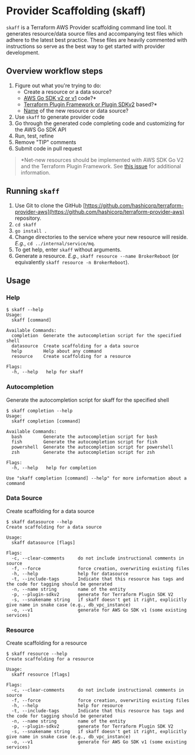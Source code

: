# Provider Scaffolding (skaff)

`skaff` is a Terraform AWS Provider scaffolding command line tool. It generates resource/data source files and accompanying test files which adhere to the latest best practice. These files are heavily commented with instructions so serve as the best way to get started with provider development.

## Overview workflow steps

1. Figure out what you're trying to do:
    * Create a resource or a data source?
    * [AWS Go SDK v2 or v1](aws-go-sdk-versions.md) code?\*
    * [Terraform Plugin Framework or Plugin SDKv2](terraform-plugin-versions.md) based?\*
    * [Name](naming.md) of the new resource or data source?
2. Use `skaff` to generate provider code
3. Go through the generated code completing code and customizing for the AWS Go SDK API
4. Run, test, refine
5. Remove "TIP" comments
6. Submit code in pull request

> \*Net-new resources should be implemented with AWS SDK Go V2 and the Terraform Plugin Framework. See [this issue](https://github.com/hashicorp/terraform-provider-aws/issues/32917) for additional information.

## Running `skaff`

1. Use Git to clone the GitHub [https://github.com/hashicorp/terraform-provider-aws](https://github.com/hashicorp/terraform-provider-aws) repository.
2. `cd skaff`
3. `go install .`
4. Change directories to the service where your new resource will reside. _E.g._, `cd ../internal/service/mq`.
5. To get help, enter `skaff` without arguments.
6. Generate a resource. _E.g._, `skaff resource --name BrokerReboot` (or equivalently `skaff resource -n BrokerReboot`).

## Usage

### Help

```console
$ skaff --help
Usage:
  skaff [command]

Available Commands:
  completion  Generate the autocompletion script for the specified shell
  datasource  Create scaffolding for a data source
  help        Help about any command
  resource    Create scaffolding for a resource

Flags:
  -h, --help   help for skaff
```

### Autocompletion

Generate the autocompletion script for skaff for the specified shell

```console
$ skaff completion --help
Usage:
  skaff completion [command]

Available Commands:
  bash        Generate the autocompletion script for bash
  fish        Generate the autocompletion script for fish
  powershell  Generate the autocompletion script for powershell
  zsh         Generate the autocompletion script for zsh

Flags:
  -h, --help   help for completion

Use "skaff completion [command] --help" for more information about a command
```

### Data Source

Create scaffolding for a data source

```console
$ skaff datasource --help
Create scaffolding for a data source

Usage:
  skaff datasource [flags]

Flags:
  -c, --clear-comments     do not include instructional comments in source
  -f, --force              force creation, overwriting existing files
  -h, --help               help for datasource
  -t, --include-tags       Indicate that this resource has tags and the code for tagging should be generated
  -n, --name string        name of the entity
  -p, --plugin-sdkv2       generate for Terraform Plugin SDK V2
  -s, --snakename string   if skaff doesn't get it right, explicitly give name in snake case (e.g., db_vpc_instance)
  -o, --v1                 generate for AWS Go SDK v1 (some existing services)
```

### Resource

Create scaffolding for a resource

```console
$ skaff resource --help
Create scaffolding for a resource

Usage:
  skaff resource [flags]

Flags:
  -c, --clear-comments     do not include instructional comments in source
  -f, --force              force creation, overwriting existing files
  -h, --help               help for resource
  -t, --include-tags       Indicate that this resource has tags and the code for tagging should be generated
  -n, --name string        name of the entity
  -p, --plugin-sdkv2       generate for Terraform Plugin SDK V2
  -s, --snakename string   if skaff doesn't get it right, explicitly give name in snake case (e.g., db_vpc_instance)
  -o, --v1                 generate for AWS Go SDK v1 (some existing services)
```
